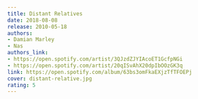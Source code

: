 ```yaml
---
title: Distant Relatives
date: 2018-08-08
release: 2010-05-18
authors:
- Damian Marley
- Nas
authors_link:
- https://open.spotify.com/artist/3QJzdZJYIAcoET1GcfpNGi
- https://open.spotify.com/artist/20qISvAhX20dpIbOOzGK3q
link: https://open.spotify.com/album/63bs3omFkaEXjzTfTFOEPj
cover: distant-relative.jpg
rating: 5
---
```

